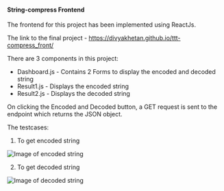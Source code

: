 #### String-compress Frontend 

The frontend for this project has been implemented using ReactJs. 

The link to the final project - https://divyakhetan.github.io/ttt-compress_front/

There are 3 components in this project:

* Dashboard.js - Contains 2 Forms to display the encoded and decoded string
* Result1.js - Displays the encoded string
* Result2.js - Displays the decoded string


On clicking the Encoded and Decoded button, a GET request is sent to the endpoint which returns the JSON object. 

The testcases: 

1. To get encoded string

![Image of encoded string](https://dl.dropbox.com/s/ermzxqrsjkfc1lt/pic6.JPG?dl=0)

2. To get decoded string

![Image of decoded string](https://dl.dropbox.com/s/u7yjcxuzcht8567/pic7.JPG?dl=0)



